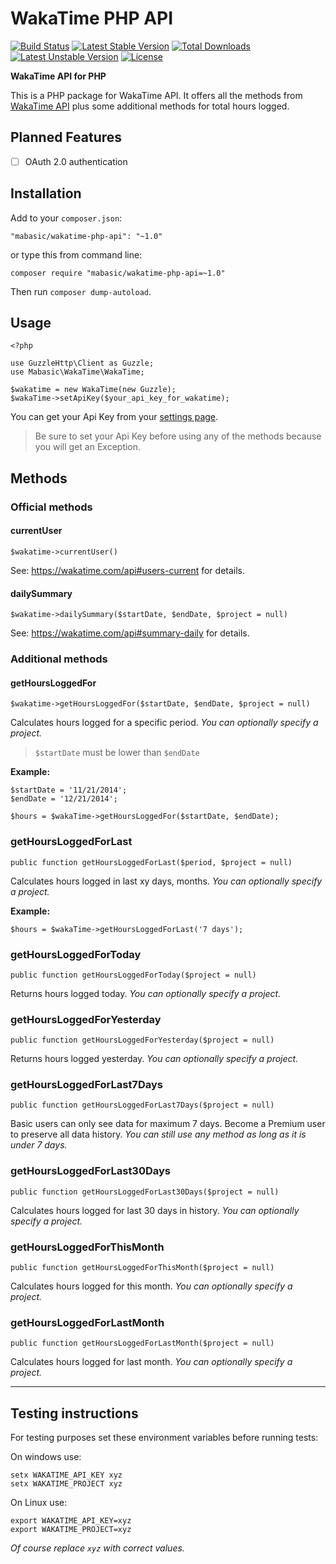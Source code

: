 # WakaTime PHP API

[![Build Status](https://travis-ci.org/mabasic/wakatime-php-api.svg)](https://travis-ci.org/mabasic/wakatime-php-api) [![Latest Stable Version](https://poser.pugx.org/mabasic/wakatime-php-api/v/stable.svg)](https://packagist.org/packages/mabasic/wakatime-php-api) [![Total Downloads](https://poser.pugx.org/mabasic/wakatime-php-api/downloads.svg)](https://packagist.org/packages/mabasic/wakatime-php-api) [![Latest Unstable Version](https://poser.pugx.org/mabasic/wakatime-php-api/v/unstable.svg)](https://packagist.org/packages/mabasic/wakatime-php-api) [![License](https://poser.pugx.org/mabasic/wakatime-php-api/license.svg)](https://packagist.org/packages/mabasic/wakatime-php-api)

**WakaTime API for PHP**

This is a PHP package for WakaTime API. It offers all the methods from [WakaTime API](https://wakatime.com/api) plus some additional methods for total hours logged.

## Planned Features

- [ ] OAuth 2.0 authentication

## Installation

Add to your `composer.json`:

```
"mabasic/wakatime-php-api": "~1.0"
```

or type this from command line: 

```
composer require "mabasic/wakatime-php-api=~1.0"
```

Then run `composer dump-autoload`.

## Usage

```
<?php

use GuzzleHttp\Client as Guzzle;
use Mabasic\WakaTime\WakaTime;

$wakatime = new WakaTime(new Guzzle);
$wakaTime->setApiKey($your_api_key_for_wakatime);
```

You can get your Api Key from your [settings page](https://wakatime.com/settings).
 
> Be sure to set your Api Key before using any of the methods because you will get an Exception.
 
## Methods

### Official methods

#### currentUser

```
$wakatime->currentUser()
```

See: https://wakatime.com/api#users-current for details.

#### dailySummary

```
$wakatime->dailySummary($startDate, $endDate, $project = null)
```

See: https://wakatime.com/api#summary-daily for details.

### Additional methods

#### getHoursLoggedFor

```
$wakatime->getHoursLoggedFor($startDate, $endDate, $project = null)
```

Calculates hours logged for a specific period. 
_You can optionally specify a project._

> `$startDate` must be lower than `$endDate`

**Example:**

```
$startDate = '11/21/2014';
$endDate = '12/21/2014';

$hours = $wakaTime->getHoursLoggedFor($startDate, $endDate);
```

### getHoursLoggedForLast

```
public function getHoursLoggedForLast($period, $project = null)
```

Calculates hours logged in last xy days, months. 
_You can optionally specify a project._

**Example:**

```
$hours = $wakaTime->getHoursLoggedForLast('7 days');
```

### getHoursLoggedForToday

```
public function getHoursLoggedForToday($project = null)
```

Returns hours logged today. 
_You can optionally specify a project._

### getHoursLoggedForYesterday

```
public function getHoursLoggedForYesterday($project = null)
```

Returns hours logged yesterday. 
_You can optionally specify a project._

### getHoursLoggedForLast7Days

```
public function getHoursLoggedForLast7Days($project = null)
```

Basic users can only see data for maximum 7 days. Become a Premium user to preserve all data history. 
_You can still use any method as long as it is under 7 days._

### getHoursLoggedForLast30Days

```
public function getHoursLoggedForLast30Days($project = null)
```

Calculates hours logged for last 30 days in history.
_You can optionally specify a project._

### getHoursLoggedForThisMonth

```
public function getHoursLoggedForThisMonth($project = null)
```

Calculates hours logged for this month.
_You can optionally specify a project._

### getHoursLoggedForLastMonth

```
public function getHoursLoggedForLastMonth($project = null)
```

Calculates hours logged for last month.
_You can optionally specify a project._

---

## Testing instructions

For testing purposes set these environment variables before running tests:

On windows use:

```
setx WAKATIME_API_KEY xyz
setx WAKATIME_PROJECT xyz
```

On Linux use:

```
export WAKATIME_API_KEY=xyz
export WAKATIME_PROJECT=xyz
```

_Of course replace `xyz` with correct values._